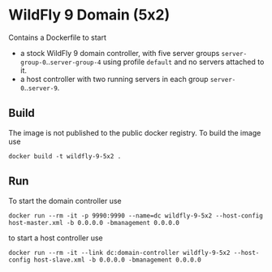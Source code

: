 # WildFly 9 Domain (5x2)

Contains a Dockerfile to start 
 
- a stock WildFly 9 domain controller, with five server groups `server-group-0`..`server-group-4` using profile `default` and no servers attached to it.
- a host controller with two running servers in each group `server-0`..`server-9`.

## Build

The image is not published to the public docker registry. To build the image use
 
    docker build -t wildfly-9-5x2 .

## Run

To start the domain controller use 

    docker run --rm -it -p 9990:9990 --name=dc wildfly-9-5x2 --host-config host-master.xml -b 0.0.0.0 -bmanagement 0.0.0.0
    
to start a host controller use 

    docker run --rm -it --link dc:domain-controller wildfly-9-5x2 --host-config host-slave.xml -b 0.0.0.0 -bmanagement 0.0.0.0
